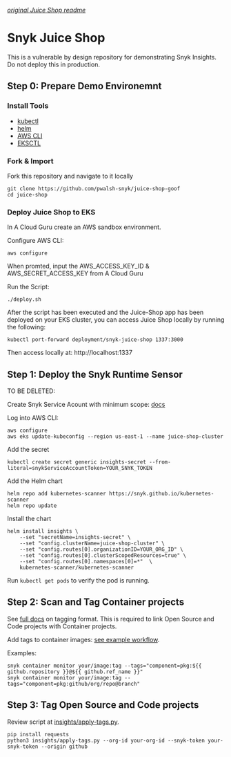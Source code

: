 *[original Juice Shop readme](./JUICESHOP_README.md)*

# Snyk Juice Shop

This is a vulnerable by design repository for demonstrating Snyk Insights. Do not deploy this in production.

## Step 0: Prepare Demo Environemnt

### Install Tools

- [kubectl](https://kubernetes.io/docs/tasks/tools/#kubectl)
- [helm](https://helm.sh/docs/intro/install/)
- [AWS CLI](https://docs.aws.amazon.com/cli/latest/userguide/getting-started-install.html)
- [EKSCTL](https://formulae.brew.sh/formula/eksctl)

### Fork & Import

Fork this repository and navigate to it locally

```
git clone https://github.com/pwalsh-snyk/juice-shop-goof
cd juice-shop
```

### Deploy Juice Shop to EKS

In A Cloud Guru create an AWS sandbox environment.

Configure AWS CLI:

```
aws configure
```
When promted, input the AWS_ACCESS_KEY_ID & AWS_SECRET_ACCESS_KEY from A Cloud Guru

Run the Script:

```
./deploy.sh
```

After the script has been executed and the Juice-Shop app has been deployed on your EKS cluster, you can access Juice Shop locally by running the following:

```
kubectl port-forward deployment/snyk-juice-shop 1337:3000
```
Then access locally at: http://localhost:1337

## Step 1: Deploy the Snyk Runtime Sensor


TO BE DELETED:

Create Snyk Service Acount with minimum scope: [docs](https://docs.snyk.io/manage-risk/snyk-apprisk/risk-based-prioritization-for-snyk-apprisk/prioritization-setup/prioritization-setup-kubernetes-connector#step-2-create-a-new-role)

Log into AWS CLI:
```
aws configure
aws eks update-kubeconfig --region us-east-1 --name juice-shop-cluster
```

Add the secret
```
kubectl create secret generic insights-secret --from-literal=snykServiceAccountToken=YOUR_SNYK_TOKEN
```

Add the Helm chart
```
helm repo add kubernetes-scanner https://snyk.github.io/kubernetes-scanner
helm repo update
```

Install the chart
```
helm install insights \
    --set "secretName=insights-secret" \
    --set "config.clusterName=juice-shop-cluster" \
    --set "config.routes[0].organizationID=YOUR_ORG_ID" \
    --set "config.routes[0].clusterScopedResources=true" \
    --set "config.routes[0].namespaces[0]=*"  \
    kubernetes-scanner/kubernetes-scanner
```

Run `kubectl get pods` to verify the pod is running.

## Step 2: Scan and Tag Container projects

See [full docs](https://docs.snyk.io/manage-risk/snyk-apprisk/risk-based-prioritization-for-snyk-apprisk/prioritization-setup/prioritization-setup-associating-snyk-open-source-code-and-container-projects) on tagging format. This is required to link Open Source and Code projects with Container projects.

Add tags to container images: [see example workflow](./.github/workflows/container-build-and-test.yml#L35).

Examples:

```
snyk container monitor your/image:tag --tags="component=pkg:${{ github.repository }}@${{ github.ref_name }}"
snyk container monitor your/image:tag --tags="component=pkg:github/org/repo@branch"
```

## Step 3: Tag Open Source and Code projects

Review script at [insights/apply-tags.py](./insights/apply-tags.py).

```
pip install requests
python3 insights/apply-tags.py --org-id your-org-id --snyk-token your-snyk-token --origin github
```


